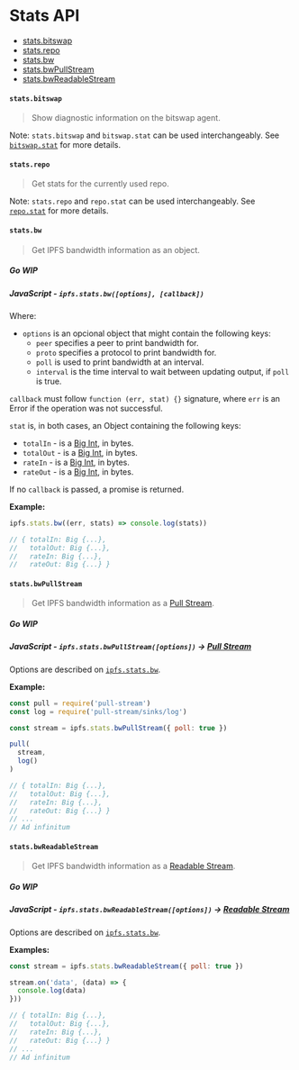 # Stats API

* [stats.bitswap](#statsbitswap)
* [stats.repo](#statsrepo)
* [stats.bw](#statsbw)
* [stats.bwPullStream](#statsbwpullstream)
* [stats.bwReadableStream](#statsbwreadablestream)

#### `stats.bitswap`

> Show diagnostic information on the bitswap agent.

Note: `stats.bitswap` and `bitswap.stat` can be used interchangeably. See [`bitswap.stat`](./BITSWAP.md#bitswapstat) for more details.

#### `stats.repo`

> Get stats for the currently used repo.

Note: `stats.repo` and `repo.stat` can be used interchangeably. See [`repo.stat`](./REPO.md#repostat) for more details.

#### `stats.bw`

> Get IPFS bandwidth information as an object.

##### Go **WIP**

##### JavaScript - `ipfs.stats.bw([options], [callback])`

Where:

- `options` is an opcional object that might contain the following keys:
  - `peer` specifies a peer to print bandwidth for.
  - `proto` specifies a protocol to print bandwidth for.
  - `poll` is used to print bandwidth at an interval.
  - `interval` is the time interval to wait between updating output, if `poll` is true.

`callback` must follow `function (err, stat) {}` signature, where `err` is an Error if the operation was not successful.

`stat` is, in both cases, an Object containing the following keys:

- `totalIn` - is a [Big Int][big], in bytes.
- `totalOut` - is a [Big Int][big], in bytes.
- `rateIn` - is a [Big Int][big], in bytes.
- `rateOut` - is a [Big Int][big], in bytes.

If no `callback` is passed, a promise is returned.

**Example:**

```JavaScript
ipfs.stats.bw((err, stats) => console.log(stats))

// { totalIn: Big {...},
//   totalOut: Big {...},
//   rateIn: Big {...},
//   rateOut: Big {...} }
```

#### `stats.bwPullStream`

> Get IPFS bandwidth information as a [Pull Stream][ps].

##### Go **WIP**

##### JavaScript - `ipfs.stats.bwPullStream([options])` -> [Pull Stream][ps]

Options are described on [`ipfs.stats.bw`](#bw).

**Example:**

```JavaScript
const pull = require('pull-stream')
const log = require('pull-stream/sinks/log')

const stream = ipfs.stats.bwPullStream({ poll: true })

pull(
  stream,
  log()
)

// { totalIn: Big {...},
//   totalOut: Big {...},
//   rateIn: Big {...},
//   rateOut: Big {...} }
// ...
// Ad infinitum
```

#### `stats.bwReadableStream`

> Get IPFS bandwidth information as a [Readable Stream][rs].

##### Go **WIP**

##### JavaScript - `ipfs.stats.bwReadableStream([options])` -> [Readable Stream][rs]

Options are described on [`ipfs.stats.bw`](#bw).

**Examples:**

```JavaScript
const stream = ipfs.stats.bwReadableStream({ poll: true })

stream.on('data', (data) => {
  console.log(data)
}))

// { totalIn: Big {...},
//   totalOut: Big {...},
//   rateIn: Big {...},
//   rateOut: Big {...} }
// ...
// Ad infinitum
```

[big]: https://github.com/MikeMcl/big.js/
[rs]: https://www.npmjs.com/package/readable-stream
[ps]: https://www.npmjs.com/package/pull-stream
